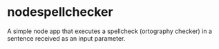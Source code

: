 # nodespellchecker
A simple node app that executes a spellcheck (ortography checker) in a sentence received as an input parameter.
